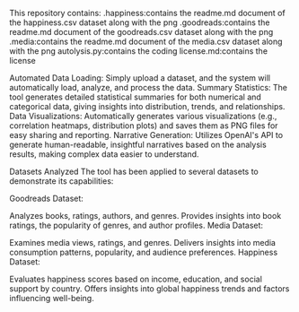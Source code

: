 This repository contains:
.happiness:contains the readme.md document of the happiness.csv dataset along with the png 
.goodreads:contains the readme.md document of the goodreads.csv dataset along with the png
.media:contains the readme.md document of the media.csv dataset along with the png
autolysis.py:contains the coding
license.md:contains the license

Automated Data Loading: Simply upload a dataset, and the system will automatically load, analyze, and process the data.
Summary Statistics: The tool generates detailed statistical summaries for both numerical and categorical data, giving insights into distribution, trends, and relationships.
Data Visualizations: Automatically generates various visualizations (e.g., correlation heatmaps, distribution plots) and saves them as PNG files for easy sharing and reporting.
Narrative Generation: Utilizes OpenAI's API to generate human-readable, insightful narratives based on the analysis results, making complex data easier to understand.

Datasets Analyzed
The tool has been applied to several datasets to demonstrate its capabilities:

Goodreads Dataset:

Analyzes books, ratings, authors, and genres.
Provides insights into book ratings, the popularity of genres, and author profiles.
Media Dataset:

Examines media views, ratings, and genres.
Delivers insights into media consumption patterns, popularity, and audience preferences.
Happiness Dataset:

Evaluates happiness scores based on income, education, and social support by country.
Offers insights into global happiness trends and factors influencing well-being.
